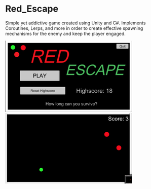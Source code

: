 # Red_Escape
Simple yet addictive game created using Unity and C#. Implements Coroutines, Lerps, and more in order to create effective spawning mechanisms for the enemy and keep the player engaged. 

<p
Unity Version Needed: 2019.3.1 onwards
</p>

<p
Simply download the code and run using Unity. The game can be played by using the arrow keys to control the player movement. Try to avoid the enemies and stay alive. Good luck!
</p>
</p>
</p>
</p>
</p>

<p float="left">
  <img src="/Img1.png" width="400 " />
  <img src="/Img3.png" width="400" /> 
</p>

